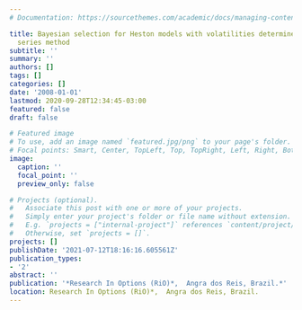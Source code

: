 ```yaml
---
# Documentation: https://sourcethemes.com/academic/docs/managing-content/

title: Bayesian selection for Heston models with volatilities determined by Fourier
  series method
subtitle: ''
summary: ''
authors: []
tags: []
categories: []
date: '2008-01-01'
lastmod: 2020-09-28T12:34:45-03:00
featured: false
draft: false

# Featured image
# To use, add an image named `featured.jpg/png` to your page's folder.
# Focal points: Smart, Center, TopLeft, Top, TopRight, Left, Right, BottomLeft, Bottom, BottomRight.
image:
  caption: ''
  focal_point: ''
  preview_only: false

# Projects (optional).
#   Associate this post with one or more of your projects.
#   Simply enter your project's folder or file name without extension.
#   E.g. `projects = ["internal-project"]` references `content/project/deep-learning/index.md`.
#   Otherwise, set `projects = []`.
projects: []
publishDate: '2021-07-12T18:16:16.605561Z'
publication_types:
- '2'
abstract: ''
publication: '*Research In Options (RiO)*,  Angra dos Reis, Brazil.*'
location: Research In Options (RiO)*,  Angra dos Reis, Brazil.
---
```

